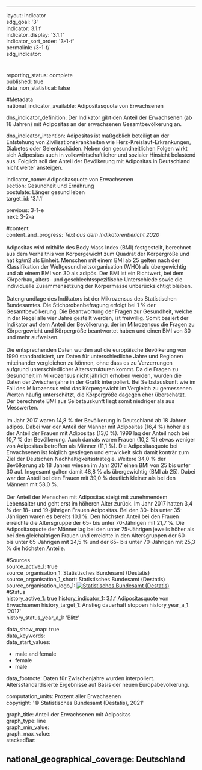 ---

layout: indicator    
sdg_goal: '3'    
indicator: 3.1.f    
indicator_display: '3.1.f'    
indicator_sort_order: '3-1-f'    
permalink: /3-1-f/    
sdg_indicator:     

#    
reporting_status: complete    
published: true    
data_non_statistical: false    


#Metadata    
national_indicator_available: Adipositasquote von Erwachsenen    
    
dns_indicator_definition: Der Indikator gibt den Anteil der Erwachsenen (ab 18 Jahren) mit Adipositas an der erwachsenen Gesamtbevölkerung an.    
    
dns_indicator_intention: Adipositas ist maßgeblich beteiligt an der Entstehung von Zivilisationskrankheiten wie Herz-Kreislauf-Erkrankungen, Diabetes oder Gelenkschäden. Neben den gesundheitlichen Folgen wirkt sich Adipositas auch in volkswirtschaftlicher und sozialer Hinsicht belastend aus. Folglich soll der Anteil der Bevölkerung mit Adipositas in Deutschland nicht weiter ansteigen.    
    
indicator_name: Adipositasquote von Erwachsenen    
section: Gesundheit und Ernährung    
postulate: Länger gesund leben    
target_id: '3.1.1'    
    
previous: 3-1-e    
next: 3-2-a    
    
#content    
content_and_progress: <i> Text aus dem Indikatorenbericht 2020</i><br><br>Adipositas wird mithilfe des Body Mass Index (BMI) festgestellt, berechnet aus dem Verhältnis von Körpergewicht zum Quadrat der Körpergröße und hat kg/m2 als Einheit. Menschen mit einem BMI ab 25 gelten nach der Klassifikation der Weltgesundheitsorganisation (WHO) als übergewichtig und ab einem BMI von 30 als adipös. Der BMI ist ein Richtwert, bei dem Körperbau, alters- und geschlechtsspezifische Unterschiede sowie die individuelle Zusammensetzung der Körpermasse unberücksichtigt bleiben.<br><br>Datengrundlage des Indikators ist der Mikrozensus des Statistischen Bundesamtes. Die Stichprobenbefragung erfolgt bei 1 % der Gesamtbevölkerung. Die Beantwortung der Fragen zur Gesundheit, welche in der Regel alle vier Jahre gestellt werden, ist freiwillig. Somit basiert der Indikator auf dem Anteil der Bevölkerung, der im Mikrozensus die Fragen zu Körpergewicht und Körpergröße beantwortet haben und einen BMI von 30 und mehr aufweisen.<br><br>Die entsprechenden Daten wurden auf die europäische Bevölkerung von 1990 standardisiert, um Daten für unterschiedliche Jahre und Regionen miteinander vergleichen zu können, ohne dass es zu Verzerrungen aufgrund unterschiedlicher Altersstrukturen kommt. Da die Fragen zu Gesundheit im Mikrozensus nicht jährlich erhoben werden, wurden die Daten der Zwischenjahre in der Grafik interpoliert. Bei Selbstauskunft wie im Fall des Mikrozensus wird das Körpergewicht im Vergleich zu gemessenen Werten häufig unterschätzt, die Körpergröße dagegen eher überschätzt. Der berechnete BMI aus Selbstauskunft liegt somit niedriger als aus Messwerten.<br><br>Im Jahr 2017 waren 14,8 % der Bevölkerung in Deutschland ab 18 Jahren adipös. Dabei war der Anteil der Männer mit Adipositas (16,4 %) höher als der Anteil der Frauen mit Adipositas (13,0 %). 1999 lag der Anteil noch bei 10,7 % der Bevölkerung. Auch damals waren Frauen (10,2 %) etwas weniger von Adipositas betroffen als Männer (11,1 %). Die Adipositasquote bei Erwachsenen ist folglich gestiegen und entwickelt sich damit konträr zum Ziel der Deutschen Nachhaltigkeitsstrategie. Weitere 34,0 % der Bevölkerung ab 18 Jahren wiesen im Jahr 2017 einen BMI von 25 bis unter 30 auf. Insgesamt galten damit 48,8 % als übergewichtig (BMI ab 25). Dabei war der Anteil bei den Frauen mit 39,0 % deutlich kleiner als bei den Männern mit 58,0 %.<br><br>Der Anteil der Menschen mit Adipositas steigt mit zunehmendem Lebensalter und geht erst im höheren Alter zurück. Im Jahr 2017 hatten 3,4 % der 18- und 19-jährigen Frauen Adipositas. Bei den 30- bis unter 35-Jährigen waren es bereits 10,1 %. Den höchsten Anteil bei den Frauen erreichte die Altersgruppe der 65- bis unter 70-Jährigen mit 21,7 %. Die Adipositasquote der Männer lag bei den unter 75-Jährigen jeweils höher als bei den gleichaltrigen Frauen und erreichte in den Altersgruppen der 60- bis unter 65-Jährigen mit 24,5 % und der 65- bis unter 70-Jährigen mit 25,3 % die höchsten Anteile.<br>    
    
#Sources    
source_active_1: true                    
source_organisation_1: Statistisches Bundesamt (Destatis)                    
source_organisation_1_short: Statistisches Bundesamt (Destatis)                    
source_organisation_logo_1: <a href="https://www.destatis.de/DE/Home/_inhalt.html"><img src="https://g205sdgs.github.io/sdg-indicators/public/logos/destatis.png" alt=" Statistisches Bundesamt (Destatis)" title="Klicken Sie hier um zu der Homepage der Organisation zu gelangen" /></a>                        
#Status    
history_active_1: true
history_indicator_1: 3.1.f Adipositasquote von Erwachsenen
history_target_1:  Anstieg dauerhaft stoppen
history_year_a_1: '2017'                            
history_status_year_a_1: 'Blitz'    

data_show_map: true    
data_keywords:    
data_start_values:     
- male and female
- female
- male
    
data_footnote: Daten für Zwischenjahre wurden interpoliert. Altersstandardisierte Ergebnisse auf Basis der neuen Europabevölkerung.    
    
computation_units: Prozent aller Erwachsenen    
copyright: '&copy; Statistisches Bundesamt (Destatis), 2021'
    
graph_title: Anteil der Erwachsenen mit Adipositas    
graph_type: line    
graph_min_value:     
graph_max_value:     
stackedBar:    

national_geographical_coverage: Deutschland    
---    